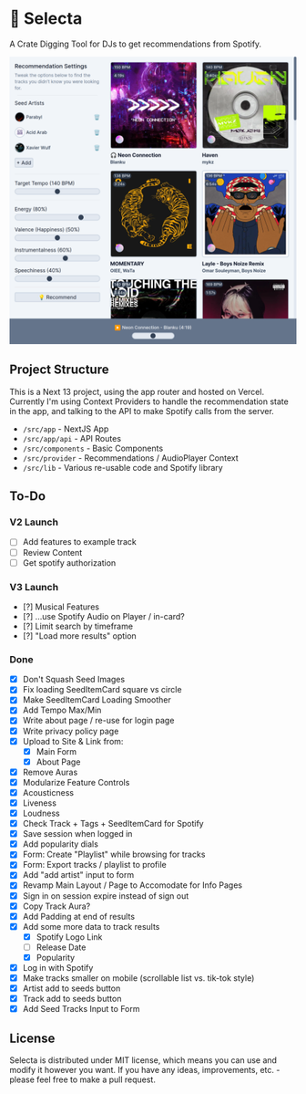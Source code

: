 # 💽 Selecta

A Crate Digging Tool for DJs to get recommendations from Spotify.

![App Preview](./public/selecta.png)

## Project Structure

This is a Next 13 project, using the app router and hosted on Vercel. Currently I'm using Context Providers to handle the recommendation state in the app, and talking to the API to make Spotify calls from the server.

- `/src/app` - NextJS App
- `/src/app/api` - API Routes
- `/src/components` - Basic Components
- `/src/provider` - Recommendations / AudioPlayer Context
- `/src/lib` - Various re-usable code and Spotify library

## To-Do

### V2 Launch

- [ ] Add features to example track
- [ ] Review Content
- [ ] Get spotify authorization

### V3 Launch

- [?] Musical Features
- [?] ...use Spotify Audio on Player / in-card?
- [?] Limit search by timeframe
- [?] "Load more results" option

### Done

- [X] Don't Squash Seed Images
- [X] Fix loading SeedItemCard square vs circle
- [X] Make SeedItemCard Loading Smoother
- [X] Add Tempo Max/Min
- [X] Write about page / re-use for login page 
- [X] Write privacy policy page
- [X] Upload to Site & Link from:
    - [X] Main Form
    - [X] About Page
- [X] Remove Auras
- [X] Modularize Feature Controls
- [X] Acousticness
- [X] Liveness
- [X] Loudness
- [X] Check Track + Tags + SeedItemCard for Spotify
- [x] Save session when logged in
- [x] Add popularity dials
- [x] Form: Create "Playlist" while browsing for tracks
- [x] Form: Export tracks / playlist to profile
- [x] Add "add artist" input to form
- [x] Revamp Main Layout / Page to Accomodate for Info Pages
- [x] Sign in on session expire instead of sign out
- [x] Copy Track Aura?
- [x] Add Padding at end of results
- [x] Add some more data to track results
  - [x] Spotify Logo Link
  - [ ] Release Date
  - [x] Popularity
- [x] Log in with Spotify
- [x] Make tracks smaller on mobile (scrollable list vs. tik-tok style)
- [x] Artist add to seeds button
- [x] Track add to seeds button
- [x] Add Seed Tracks Input to Form

## License

Selecta is distributed under MIT license, which means you can use and modify it however you want. If you have any ideas, improvements, etc. - please feel free to make a pull request.
